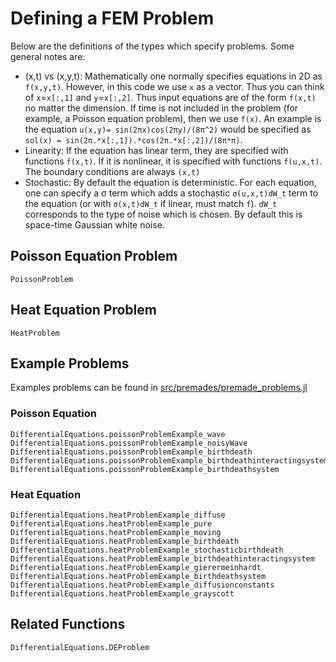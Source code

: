 # Defining a FEM Problem

Below are the definitions of the types which specify problems. Some general notes are:

* (x,t) vs (x,y,t): Mathematically one normally specifies equations in 2D as ``f(x,y,t)``.
  However, in this code we use `x` as a vector. Thus you can think of ``x``=`x[:,1]` and
  ``y``=`x[:,2]`. Thus input equations are of the form `f(x,t)` no matter the dimension.
  If time is not included in the problem (for example, a Poisson equation problem),
  then we use `f(x)`. An example is the equation ``u(x,y)= sin(2πx)cos(2πy)/(8π^2)``
  would be specified as `sol(x) = sin(2π.*x[:,1]).*cos(2π.*x[:,2])/(8π*π)`.
* Linearity: If the equation has linear term, they are specified with functions
  `f(x,t)`. If it is nonlinear, it is specified with functions `f(u,x,t)`. The boundary
  conditions are always `(x,t)`
* Stochastic: By default the equation is deterministic. For each equation, one can
  specify a σ term which adds a stochastic ``σ(u,x,t)dW_t`` term to the equation
  (or with ``σ(x,t)dW_t`` if linear, must match `f`). ``dW_t`` corresponds to the type
  of noise which is chosen. By default this is space-time Gaussian white noise.

## Poisson Equation Problem

```@docs
PoissonProblem
```

## Heat Equation Problem

```@docs
HeatProblem
```

## Example Problems

Examples problems can be found in <a href="https://github.com/ChrisRackauckas/DifferentialEquations.jl/blob/master/src/premades/premade_problems.jl">src/premades/premade_problems.jl</a>


### Poisson Equation

```@docs
DifferentialEquations.poissonProblemExample_wave
DifferentialEquations.poissonProblemExample_noisyWave
DifferentialEquations.poissonProblemExample_birthdeath
DifferentialEquations.poissonProblemExample_birthdeathinteractingsystem
DifferentialEquations.poissonProblemExample_birthdeathsystem
```

### Heat Equation

```@docs
DifferentialEquations.heatProblemExample_diffuse
DifferentialEquations.heatProblemExample_pure
DifferentialEquations.heatProblemExample_moving
DifferentialEquations.heatProblemExample_birthdeath
DifferentialEquations.heatProblemExample_stochasticbirthdeath
DifferentialEquations.heatProblemExample_birthdeathinteractingsystem
DifferentialEquations.heatProblemExample_gierermeinhardt
DifferentialEquations.heatProblemExample_birthdeathsystem
DifferentialEquations.heatProblemExample_diffusionconstants
DifferentialEquations.heatProblemExample_grayscott
```

## Related Functions

```@docs
DifferentialEquations.DEProblem
```
